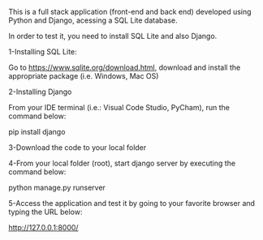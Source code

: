 This is a full stack application (front-end and back end) developed using Python and Django, acessing a SQL Lite database.

In order to test it, you need to install SQL Lite and also Django.

1-Installing SQL Lite:

Go to https://www.sqlite.org/download.html, download and install the appropriate package (i.e. Windows, Mac OS)

2-Installing Django

From your IDE terminal (i.e.: Visual Code Studio, PyCham), run the command below:

pip install django

3-Download the code to your local folder

4-From your local folder (root), start django server by executing the command below:

python manage.py runserver

5-Access the application and test it by going to your favorite browser and typing the URL below:

http://127.0.0.1:8000/